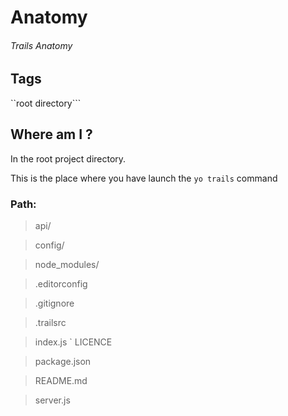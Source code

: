 # Anatomy
###### Trails Anatomy

## Tags
``root directory```

## Where am I ?

In the root project directory.

This is the place where you have launch the ```yo trails``` command
 
### Path: 

> api/

> config/

> node_modules/

> .editorconfig

> .gitignore

> .trailsrc

> index.js
`
> LICENCE

> package.json

> README.md

> server.js